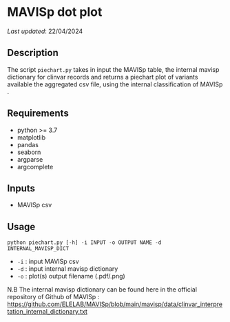 # MAVISp dot plot
*Last updated*: 22/04/2024
## Description

The script `piechart.py` takes in input the MAVISp table, the internal mavisp dictionary for clinvar records and returns a piechart plot of variants available the aggregated csv file, using the internal classification of MAVISp .

## Requirements

- python >= 3.7
- matplotlib
- pandas
- seaborn
- argparse
- argcomplete

## Inputs 

- MAVISp csv

## Usage

`python piechart.py [-h] -i INPUT -o OUTPUT NAME -d INTERNAL_MAVISP_DICT`

- `-i` : input MAVISp csv
- `-d` : input internal mavisp dictionary 
- `-o` : plot(s) output filename (.pdf/.png)

N.B
The internal mavisp dictionary can be found here in the official repository of Github of MAVISp : 
https://github.com/ELELAB/MAVISp/blob/main/mavisp/data/clinvar_interpretation_internal_dictionary.txt

